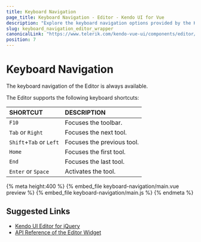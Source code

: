 ```yaml
---
title: Keyboard Navigation
page_title: Keyboard Navigation - Editor - Kendo UI for Vue
description: "Explore the keyboard navigation options provided by the Kendo UI Editor wrapper for Vue."
slug: keyboard_navigation_editor_wrapper
canonicalLink: "https://www.telerik.com/kendo-vue-ui/components/editor/keyboard-navigation/"
position: 7
---
```


<div><WrapperBanner link="/kendo-vue-ui/components/editor/keyboard-navigation/"></WrapperBanner></div>    

# Keyboard Navigation

The keyboard navigation of the Editor is always available.

The Editor supports the following keyboard shortcuts:

| SHORTCUT    							 |DESCRIPTION                     |
|:---      									 |:---                            |
| `F10`                      | Focuses the toolbar.           |
| `Tab` or `Right`           | Focuses the next tool.         |
| `Shift`+`Tab` or `Left`    | Focuses the previous tool.     |
| `Home`                     | Focuses the first tool.        |
| `End`                      | Focuses the last tool.         |
| `Enter` or `Space`         | Activates the tool.            |

{% meta height:400 %}
{% embed_file keyboard-navigation/main.vue preview %}
{% embed_file keyboard-navigation/main.js %}
{% endmeta %}

## Suggested Links

* [Kendo UI Editor for jQuery](https://docs.telerik.com/kendo-ui/controls/editors/editor/overview)
* [API Reference of the Editor Widget](https://docs.telerik.com/kendo-ui/api/javascript/ui/editor)
